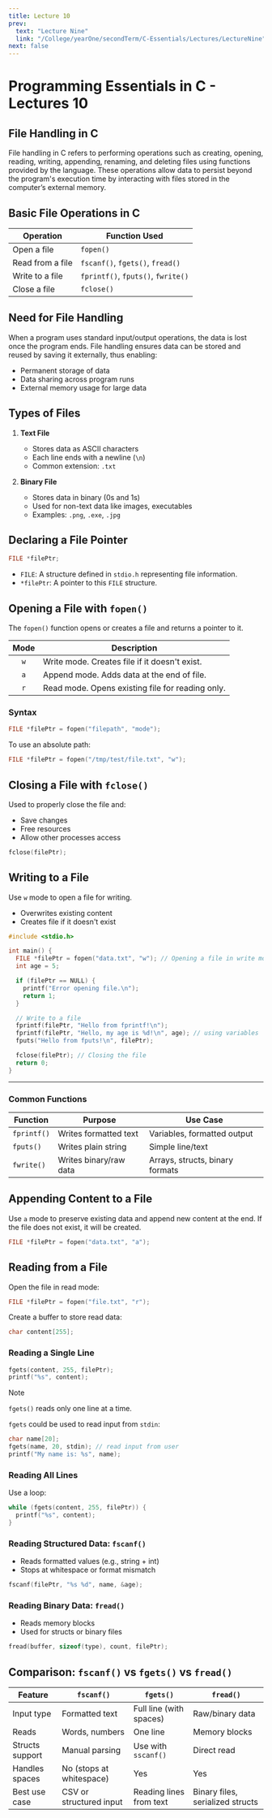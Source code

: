 ```yaml
---
title: Lecture 10
prev:
  text: "Lecture Nine"
  link: "/College/yearOne/secondTerm/C-Essentials/Lectures/LectureNine"
next: false
---
```


# Programming Essentials in C - Lectures 10

## File Handling in C

File handling in C refers to performing operations such as creating, opening, reading, writing, appending, renaming, and deleting files using functions provided by the language. These operations allow data to persist beyond the program's execution time by interacting with files stored in the computer’s external memory.

## Basic File Operations in C

| Operation        | Function Used                      |
| ---------------- | ---------------------------------- |
| Open a file      | `fopen()`                          |
| Read from a file | `fscanf()`, `fgets()`, `fread()`   |
| Write to a file  | `fprintf()`, `fputs()`, `fwrite()` |
| Close a file     | `fclose()`                         |

## Need for File Handling

When a program uses standard input/output operations, the data is lost once the program ends. File handling ensures data can be stored and reused by saving it externally, thus enabling:

- Permanent storage of data
- Data sharing across program runs
- External memory usage for large data

## Types of Files

1. **Text File**

   - Stores data as ASCII characters
   - Each line ends with a newline (`\n`)
   - Common extension: `.txt`

2. **Binary File**

   - Stores data in binary (0s and 1s)
   - Used for non-text data like images, executables
   - Examples: `.png`, `.exe`, `.jpg`

## Declaring a File Pointer

```c
FILE *filePtr;
```

- `FILE`: A structure defined in `stdio.h` representing file information.
- `*filePtr`: A pointer to this `FILE` structure.

## Opening a File with `fopen()`

The `fopen()` function opens or creates a file and returns a pointer to it.

| Mode | Description                                      |
| :--: | ------------------------------------------------ |
| `w`  | Write mode. Creates file if it doesn't exist.    |
| `a`  | Append mode. Adds data at the end of file.       |
| `r`  | Read mode. Opens existing file for reading only. |

### Syntax

```c
FILE *filePtr = fopen("filepath", "mode");
```

To use an absolute path:

```c
FILE *filePtr = fopen("/tmp/test/file.txt", "w");
```

## Closing a File with `fclose()`

Used to properly close the file and:

- Save changes
- Free resources
- Allow other processes access

```c
fclose(filePtr);
```

## Writing to a File

Use `w` mode to open a file for writing.

- Overwrites existing content
- Creates file if it doesn't exist

```c
#include <stdio.h>

int main() {
  FILE *filePtr = fopen("data.txt", "w"); // Opening a file in write mode
  int age = 5;

  if (filePtr == NULL) {
    printf("Error opening file.\n");
    return 1;
  }

  // Write to a file
  fprintf(filePtr, "Hello from fprintf!\n");
  fprintf(filePtr, "Hello, my age is %d!\n", age); // using variables
  fputs("Hello from fputs!\n", filePtr);

  fclose(filePtr); // Closing the file
  return 0;
}
```

---

### Common Functions

| Function    | Purpose                | Use Case                        |
| ----------- | ---------------------- | ------------------------------- |
| `fprintf()` | Writes formatted text  | Variables, formatted output     |
| `fputs()`   | Writes plain string    | Simple line/text                |
| `fwrite()`  | Writes binary/raw data | Arrays, structs, binary formats |

## Appending Content to a File

Use `a` mode to preserve existing data and append new content at the end. If the file does not exist, it will be created.

```c
FILE *filePtr = fopen("data.txt", "a");
```

## Reading from a File

Open the file in read mode:

```c
FILE *filePtr = fopen("file.txt", "r");
```

Create a buffer to store read data:

```c
char content[255];
```

### Reading a Single Line

```c
fgets(content, 255, filePtr);
printf("%s", content);
```

> [!Note]
> `fgets()` reads only one line at a time.

`fgets` could be used to read input from `stdin`:

```c
char name[20];
fgets(name, 20, stdin); // read input from user
printf("My name is: %s", name);
```

### Reading All Lines

Use a loop:

```c
while (fgets(content, 255, filePtr)) {
  printf("%s", content);
}
```

### Reading Structured Data: `fscanf()`

- Reads formatted values (e.g., string + int)
- Stops at whitespace or format mismatch

```c
fscanf(filePtr, "%s %d", name, &age);
```

### Reading Binary Data: `fread()`

- Reads memory blocks
- Used for structs or binary files

```c
fread(buffer, sizeof(type), count, filePtr);
```

## Comparison: `fscanf()` vs `fgets()` vs `fread()`

| Feature         | `fscanf()`               | `fgets()`               | `fread()`                        |
| --------------- | ------------------------ | ----------------------- | -------------------------------- |
| Input type      | Formatted text           | Full line (with spaces) | Raw/binary data                  |
| Reads           | Words, numbers           | One line                | Memory blocks                    |
| Structs support | Manual parsing           | Use with `sscanf()`     | Direct read                      |
| Handles spaces  | No (stops at whitespace) | Yes                     | Yes                              |
| Best use case   | CSV or structured input  | Reading lines from text | Binary files, serialized structs |
